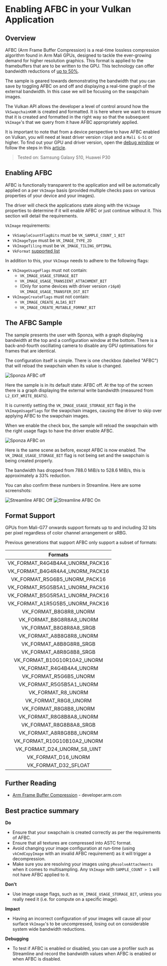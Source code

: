 <!--
- Copyright (c) 2019-2020, Arm Limited and Contributors
-
- SPDX-License-Identifier: Apache-2.0
-
- Licensed under the Apache License, Version 2.0 the "License";
- you may not use this file except in compliance with the License.
- You may obtain a copy of the License at
-
-     http://www.apache.org/licenses/LICENSE-2.0
-
- Unless required by applicable law or agreed to in writing, software
- distributed under the License is distributed on an "AS IS" BASIS,
- WITHOUT WARRANTIES OR CONDITIONS OF ANY KIND, either express or implied.
- See the License for the specific language governing permissions and
- limitations under the License.
-
-->

# Enabling AFBC in your Vulkan Application

## Overview

AFBC (Arm Frame Buffer Compression) is a real-time lossless compression algorithm found in Arm Mali GPUs, designed to tackle the ever-growing demand for higher resolution graphics. This format is applied to the framebuffers that are to be written to the GPU. This technology can offer bandwidth reductions of [up to 50%](https://developer.arm.com/technologies/graphics-technologies/arm-frame-buffer-compression).

The sample is geared towards demonstrating the bandwidth that you can save by toggling AFBC on and off and displaying a real-time graph of the external bandwidth. In this case we will be focusing on the swapchain images.

The Vulkan API allows the developer a level of control around how the `VkSwapchainKHR` is created and formatted. It is here where we want to ensure that it is created and formatted in the right way so that the subsequent `VkImage`'s that we query from it have AFBC appropriately applied.

It is important to note that from a device perspective to have AFBC enabled on Vulkan, you will need at least driver version `r16p0` and a `Mali G-51` or higher. To find out your GPU and driver version, open the [debug window](../../../docs/misc.md#Debug-Window) or follow the steps in this [article](../../../docs/misc.md#Driver-Version).

> Tested on: Samsung Galaxy S10, Huawei P30

## Enabling AFBC

AFBC is functionally transparent to the application and will be automatically applied on a per `VkImage` basis (provided multiple checks pass on various properties of your device and your images).

The driver will check the applications state along with the `VkImage` properties to determine if it will enable AFBC or just continue without it.
This section will detail the requirements.

`VkImage` requirements:

* `VkSampleCountFlagBits` must be `VK_SAMPLE_COUNT_1_BIT`
* `VkImageType` must be `VK_IMAGE_TYPE_2D`
* `VkImageTiling` must be `VK_IMAGE_TILING_OPTIMAL`
* `VkFormat` [supported list](#format-support)

In addition to this, your `VkImage` needs to adhere to the following flags:

* `VkImageUsageFlags` must not contain:
  * `VK_IMAGE_USAGE_STORAGE_BIT`
  * `VK_IMAGE_USAGE_TRANSIENT_ATTACHMENT_BIT`
  * (Only for some devices with driver version `r16p0`) `VK_IMAGE_USAGE_TRANSFER_DST_BIT`
* `VkImageCreateFlags` must not contain:
  * `VK_IMAGE_CREATE_ALIAS_BIT`
  * `VK_IMAGE_CREATE_MUTABLE_FORMAT_BIT`

## The AFBC Sample

The sample presents the user with Sponza, with a graph displaying bandwidth at the top and a configuration window at the bottom. There is a back-and-fourth oscillating camera to disable any GPU optimisations for frames that are identical.

The configuration itself is simple. There is one checkbox (labelled "AFBC") that will reload the swapchain when its value is changed.

![Sponza AFBC off](images/afbc_disabled.jpg)

Here the sample is in its default state: AFBC off. At the top of the screen there is a graph displaying the external write bandwidth (measured from `L2_EXT_WRITE_BEATS`).

It is currently setting the `VK_IMAGE_USAGE_STORAGE_BIT` flag in the `VkImageUsageFlags` for the swapchain images, causing the driver to skip over applying AFBC to the swapchain images.

When we enable the check box, the sample will reload the swapchain with the right usage flags to have the driver enable AFBC.

![Sponza AFBC on](images/afbc_enabled.jpg)

Here is the same scene as before, except AFBC is now enabled. The `VK_IMAGE_USAGE_STORAGE_BIT` flag is not being set and the swapchain is being created properly.

The bandwidth has dropped from 788.0 MiB/s to 528.6 MiB/s, this is approximately a 33% reduction.

You can also confirm these numbers in Streamline. Here are some screenshots:

![Streamline AFBC Off](images/streamline_disabled.png)
![Streamline AFBC On](images/streamline_enabled.png)

## Format Support

GPUs from Mali-G77 onwards support formats up to and including 32 bits per pixel regardless of color channel arrangement or sRBG.

Previous generations that support AFBC only support a subset of formats:

|             Formats             |
| :-----------------------------: |
| VK_FORMAT_R4G4B4A4_UNORM_PACK16 |
| VK_FORMAT_B4G4R4A4_UNORM_PACK16 |
|  VK_FORMAT_R5G6B5_UNORM_PACK16  |
| VK_FORMAT_R5G5B5A1_UNORM_PACK16 |
| VK_FORMAT_B5G5R5A1_UNORM_PACK16 |
| VK_FORMAT_A1R5G5B5_UNORM_PACK16 |
|     VK_FORMAT_B8G8R8_UNORM      |
|    VK_FORMAT_B8G8R8A8_UNORM     |
|     VK_FORMAT_B8G8R8A8_SRGB     |
|    VK_FORMAT_A8B8G8R8_UNORM     |
|     VK_FORMAT_A8B8G8R8_SRGB     |
|     VK_FORMAT_A8R8G8B8_SRGB     |
|   VK_FORMAT_B10G10R10A2_UNORM   |
|    VK_FORMAT_R4G4B4A4_UNORM     |
|     VK_FORMAT_R5G6B5_UNORM      |
|    VK_FORMAT_R5G5B5A1_UNORM     |
|       VK_FORMAT_R8_UNORM        |
|      VK_FORMAT_R8G8_UNORM       |
|     VK_FORMAT_R8G8B8_UNORM      |
|    VK_FORMAT_R8G8B8A8_UNORM     |
|     VK_FORMAT_R8G8B8A8_SRGB     |
|    VK_FORMAT_A8R8G8B8_UNORM     |
|   VK_FORMAT_R10G10B10A2_UNORM   |
|   VK_FORMAT_D24_UNORM_S8_UINT   |
|       VK_FORMAT_D16_UNORM       |
|      VK_FORMAT_D32_SFLOAT       |

## Further Reading

* [Arm Frame Buffer Compression](https://developer.arm.com/technologies/graphics-technologies/arm-frame-buffer-compression) - developer.arm.com

## Best practice summary

**Do**

* Ensure that your swapchain is created correctly as per the requirements of AFBC.
* Ensure that all textures are compressed into ASTC format.
* Avoid changing your image configuration at run-time (using `vkCmdCopyImage` with an invalid AFBC requirement) as it will trigger a decompression.
* Make sure you are resolving your images using `pResolveAttachments` when it comes to multisampling. Any `VkImage` with `SAMPLE_COUNT > 1` will not have AFBC applied to it.

**Don't**

* Use image usage flags, such as `VK_IMAGE_USAGE_STORAGE_BIT`, unless you really need it (i.e. for compute on a specific image).

**Impact**

* Having an incorrect configuration of your images will cause all your surface `VkImage`'s to be uncompressed, losing out on considerable system wide bandwidth reductions.

**Debugging**

* To test if AFBC is enabled or disabled, you can use a profiler such as Streamline and record the bandwidth values when AFBC is enabled or when AFBC is disabled.
